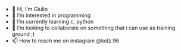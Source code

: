 - 👋 Hi, I’m Giulio
- 👀 I’m interested in programming
- 🌱 I’m currently learning c, python
- 💞️ I’m looking to collaborate on something that i can use as training ground ;)
- 📫 How to reach me on instagram @kolz.96

<!---
undeermind/undeermind is a ✨ special ✨ repository because its `README.md` (this file) appears on your GitHub profile.
You can click the Preview link to take a look at your changes.
--->
